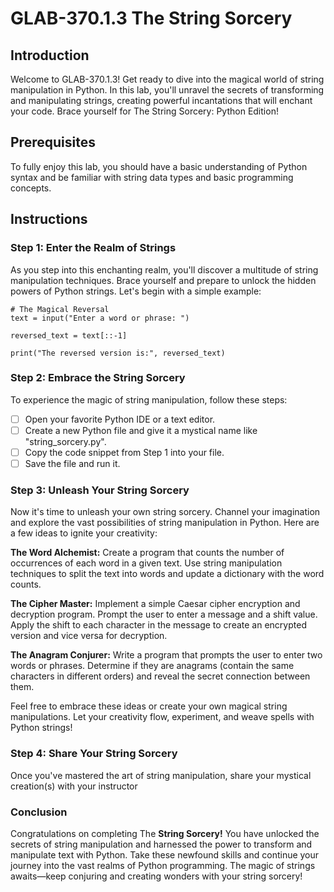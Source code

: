 # GLAB-370.1.3 The String Sorcery

## Introduction
Welcome to GLAB-370.1.3! Get ready to dive into the magical world of string manipulation in Python. In this lab, you'll unravel the secrets of transforming and manipulating strings, creating powerful incantations that will enchant your code. Brace yourself for The String Sorcery: Python Edition!

## Prerequisites
To fully enjoy this lab, you should have a basic understanding of Python syntax and be familiar with string data types and basic programming concepts.

## Instructions

### Step 1: Enter the Realm of Strings
As you step into this enchanting realm, you'll discover a multitude of string manipulation techniques. Brace yourself and prepare to unlock the hidden powers of Python strings. Let's begin with a simple example:

```
# The Magical Reversal
text = input("Enter a word or phrase: ")

reversed_text = text[::-1]

print("The reversed version is:", reversed_text)
```

### Step 2: Embrace the String Sorcery
To experience the magic of string manipulation, follow these steps:

- [ ] Open your favorite Python IDE or a text editor.
- [ ] Create a new Python file and give it a mystical name like "string_sorcery.py".
- [ ] Copy the code snippet from Step 1 into your file.
- [ ] Save the file and run it.

### Step 3: Unleash Your String Sorcery

Now it's time to unleash your own string sorcery. Channel your imagination and explore the vast possibilities of string manipulation in Python. Here are a few ideas to ignite your creativity:

**The Word Alchemist:** Create a program that counts the number of occurrences of each word in a given text. Use string manipulation techniques to split the text into words and update a dictionary with the word counts.

**The Cipher Master:** Implement a simple Caesar cipher encryption and decryption program. Prompt the user to enter a message and a shift value. Apply the shift to each character in the message to create an encrypted version and vice versa for decryption.

**The Anagram Conjurer:** Write a program that prompts the user to enter two words or phrases. Determine if they are anagrams (contain the same characters in different orders) and reveal the secret connection between them.

Feel free to embrace these ideas or create your own magical string manipulations. Let your creativity flow, experiment, and weave spells with Python strings!

### Step 4: Share Your String Sorcery
Once you've mastered the art of string manipulation, share your mystical creation(s) with your instructor

### Conclusion
Congratulations on completing The **String Sorcery!** You have unlocked the secrets of string manipulation and harnessed the power to transform and manipulate text with Python. Take these newfound skills and continue your journey into the vast realms of Python programming. The magic of strings awaits—keep conjuring and creating wonders with your string sorcery!
